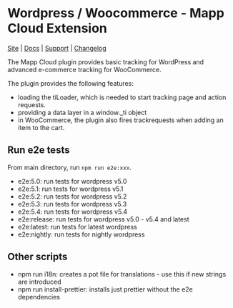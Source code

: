 # Wordpress / Woocommerce - Mapp Cloud Extension

[Site](https://mapp.com/) |
[Docs](https://docs.mapp.com/display/WP) |
[Support](https://support.webtrekk.com/) |
[Changelog](./CHANGELOG.md)

The Mapp Cloud plugin provides basic tracking for WordPress and advanced e-commerce tracking for WooCommerce.

The plugin provides the following features:

- loading the tiLoader, which is needed to start tracking page and action requests.
- providing a data layer in a window._ti object
- in WooCommerce, the plugin also fires trackrequests when adding an item to the cart.

## Run e2e tests

From main directory, run `npm run e2e:xxx`.
 
- e2e:5.0: run tests for wordpress v5.0
- e2e:5.1: run tests for wordpress v5.1
- e2e:5.2: run tests for wordpress v5.2
- e2e:5.3: run tests for wordpress v5.3
- e2e:5.4: run tests for wordpress v5.4
- e2e:release: run tests for wordpress v5.0 - v5.4 and latest
- e2e:latest: run tests for latest wordpress
- e2e:nightly: run tests for nightly wordpress

## Other scripts

- npm run i18n: creates a pot file for translations - use this if new strings are introduced
- npm run install-prettier: installs just prettier without the e2e dependencies

